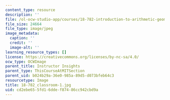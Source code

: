 ```yaml
---
content_type: resource
description: ''
file: /ol-ocw-studio-app/courses/18-782-introduction-to-arithmetic-geometry-fall-2013/cd2ebe655fd16ddef87486cc942cbd9a_18-782_classroom-1.jpg
file_size: 24664
file_type: image/jpeg
image_metadata:
  caption: ''
  credit: ''
  image-alt: ''
learning_resource_types: []
license: https://creativecommons.org/licenses/by-nc-sa/4.0/
ocw_type: OCWImage
parent_title: Instructor Insights
parent_type: ThisCourseAtMITSection
parent_uid: b024b29a-36e0-985a-89d5-d073bfeb64c3
resourcetype: Image
title: 18-782_classroom-1.jpg
uid: cd2ebe65-5fd1-6dde-f874-86cc942cbd9a
---
```


